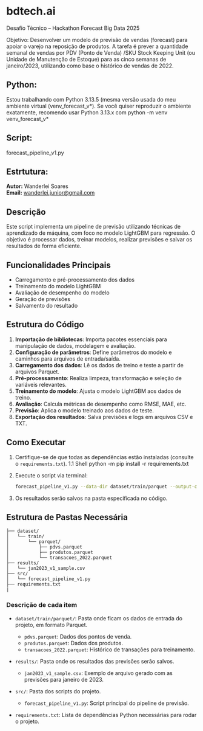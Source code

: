 # bdtech.ai
Desafio Técnico – Hackathon Forecast Big Data 2025

Objetivo:
Desenvolver um modelo de previsão de vendas (forecast) para apoiar o varejo na reposição de produtos. A tarefa é prever a quantidade semanal de vendas por PDV (Ponto de Venda) /SKU 
Stock Keeping Unit (ou Unidade de Manutenção de Estoque) para as cinco semanas de janeiro/2023, utilizando como base o histórico de vendas de 2022.

## Python: 
Estou trabalhando com Python 3.13.5 (mesma versão usada do meu ambiente virtual  (venv_forecast_v*). Se você quiser reproduzir o ambiente exatamente, recomendo usar Python 3.13.x com python -m venv venv_forecast_v* 

## Script:
forecast_pipeline_v1.py

## Estrtutura:

**Autor:** Wanderlei Soares  
**Email:** wanderlei.junior@gmail.com

## Descrição
Este script implementa um pipeline de previsão utilizando técnicas de aprendizado de máquina, com foco no modelo LightGBM para regressão. O objetivo é processar dados, treinar modelos, realizar previsões e salvar os resultados de forma eficiente.

## Funcionalidades Principais
- Carregamento e pré-processamento dos dados
- Treinamento do modelo LightGBM
- Avaliação de desempenho do modelo
- Geração de previsões
- Salvamento do resultado

## Estrutura do Código
1. **Importação de bibliotecas**: Importa pacotes essenciais para manipulação de dados, modelagem e avaliação.
2. **Configuração de parâmetros**: Define parâmetros do modelo e caminhos para arquivos de entrada/saída.
3. **Carregamento dos dados**: Lê os dados de treino e teste a partir de arquivos Parquet.
4. **Pré-processamento**: Realiza limpeza, transformação e seleção de variáveis relevantes.
5. **Treinamento do modelo**: Ajusta o modelo LightGBM aos dados de treino.
6. **Avaliação**: Calcula métricas de desempenho como RMSE, MAE, etc.
7. **Previsão**: Aplica o modelo treinado aos dados de teste.
8. **Exportação dos resultados**: Salva previsões e logs em arquivos CSV e TXT.

## Como Executar
1. Certifique-se de que todas as dependências estão instaladas (consulte o `requirements.txt`).
    1.1 Shell
        python -m pip install -r requirements.txt

2. Execute o script via terminal:
   
   ```bash
   forecast_pipeline_v1.py --data-dir dataset/train/parquet --output-csv results/jan2023_v1_sample.csv --validation-weeks 5 --forecast-weeks 5
   ```

3. Os resultados serão salvos na pasta especificada no código.

## Estrutura de Pastas Necessária

```
├── dataset/
│   └── train/
│       └── parquet/
│           ├── pdvs.parquet
│           ├── produtos.parquet
│           └── transacoes_2022.parquet
├── results/
│   └── jan2023_v1_sample.csv
├── src/
│   └── forecast_pipeline_v1.py
├── requirements.txt
|
```

### Descrição de cada item

- `dataset/train/parquet/`: Pasta onde ficam os dados de entrada do projeto, em formato Parquet.
    - `pdvs.parquet`: Dados dos pontos de venda.
    - `produtos.parquet`: Dados dos produtos.
    - `transacoes_2022.parquet`: Histórico de transações para treinamento.
- `results/`: Pasta onde os resultados das previsões serão salvos.
    - `jan2023_v1_sample.csv`: Exemplo de arquivo gerado com as previsões para janeiro de 2023.
- `src/`: Pasta dos scripts do projeto.
    - `forecast_pipeline_v1.py`: Script principal do pipeline de previsão.
    
- `requirements.txt`: Lista de dependências Python necessárias para rodar o projeto.



